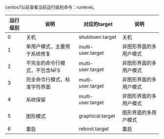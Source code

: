 
centos7以前查看当前运行级别命令：runlevel。

| 运行级别 | 说明                          | 对应的target      | 说明                   |
| -------- | ----------------------------- | ----------------- | ---------------------- |
| 0        | 关机                          | shutdown.target   | 关机                   |
| 1        | 单用户模式，主要用于系统修复  | multi-user.target | 非图形界面的多用户模式 |
| 2        | 不完全的命令行模式，不包含NFS | multi-user.target | 非图形界面的多用户模式 |
| 3        | 完全命令行模式，标准字符界面  | multi-user.target | 非图形界面的多用户模式 |
| 4        |系统保留| multi-user.target | 非图形界面的多用户模式 |
| 5        |图形模式|graphical.target|图形界面的多用户模式|
| 6         |重启|reboot.target|重启|